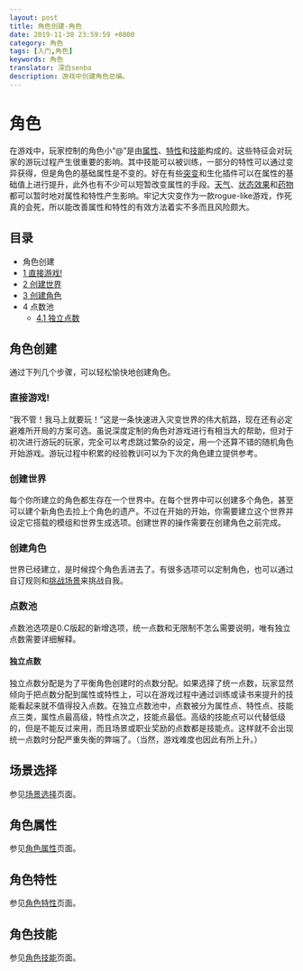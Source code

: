 ```yaml
---
layout: post
title: 角色创建-角色
date: 2019-11-30 23:59:59 +0800
category: 角色
tags: [入门,角色]
keywords: 角色
translator: 深白senba
description: 游戏中创建角色总编。
---
```

# 角色

在游戏中，玩家控制的角色小“@”是由[属性](https://cddabase.site/wiki/posts/%E8%A7%92%E8%89%B2%E5%88%9B%E5%BB%BA/@-Attribute/index.html)、[特性](https://cddabase.site/wiki/posts/%E8%A7%92%E8%89%B2%E7%89%B9%E6%80%A7/Character-Traits/index.html)和[技能](https://cddabase.site/wiki/posts/%E8%A7%92%E8%89%B2%E7%89%B9%E6%80%A7/Character-Skills/index.html)构成的。这些特征会对玩家的游玩过程产生很重要的影响。其中技能可以被训练，一部分的特性可以通过变异获得，但是角色的基础属性是不变的。好在有些[突变](https://cddabase.site/wiki/posts/%E8%A7%92%E8%89%B2%E7%89%B9%E6%80%A7/%E7%AA%81%E5%8F%98/index.html)和生化插件可以在属性的基础值上进行提升，此外也有不少可以短暂改变属性的手段。[天气](http://cddawiki.chezzo.com/cdda_wiki/index.php?title=Weather)、[状态效果](http://cddawiki.chezzo.com/cdda_wiki/index.php?title=Effecs&action=edit&redlink=1)和[药物](http://cddawiki.chezzo.com/cdda_wiki/index.php?title=Medication)都可以暂时地对属性和特性产生影响。牢记大灾变作为一款rogue-like游戏，作死真的会死，所以能改善属性和特性的有效方法着实不多而且风险颇大。

## 目录



-  角色创建
  - [1 直接游戏!](http://cddawiki.chezzo.com/cdda_wiki/index.php?title=Character#Play_now.21)
  - [2 创建世界](http://cddawiki.chezzo.com/cdda_wiki/index.php?title=Character#Create_World)
  - [3 创建角色](http://cddawiki.chezzo.com/cdda_wiki/index.php?title=Character#Create_Character)
  - 4 点数池
    - [4.1 独立点数](http://cddawiki.chezzo.com/cdda_wiki/index.php?title=Character#Multiple_Pools)

## 角色创建

通过下列几个步骤，可以轻松愉快地创建角色。

### 直接游戏!

“我不管！我马上就要玩！”这是一条快速进入灾变世界的伟大航路，现在还有必定避难所开局的方案可选。虽说深度定制的角色对游戏进行有相当大的帮助，但对于初次进行游玩的玩家，完全可以考虑跳过繁杂的设定，用一个还算不错的随机角色开始游戏。游玩过程中积累的经验教训可以为下次的角色建立提供参考。



### 创建世界

每个你所建立的角色都生存在一个世界中。在每个世界中可以创建多个角色，甚至可以建个新角色去捡上个角色的遗产。不过在开始的开始，你需要建立这个世界并设定它搭载的模组和世界生成选项。创建世界的操作需要在创建角色之前完成。



### 创建角色

世界已经建立，是时候捏个角色丢进去了。有很多选项可以定制角色，也可以通过自订规则和[挑战场景](https://cddabase.site/wiki/posts/%E8%A7%92%E8%89%B2%E5%88%9B%E5%BB%BA/Character-Scenarios/index.html)来挑战自我。



### 点数池

点数池选项是0.C版起的新增选项，统一点数和无限制不怎么需要说明，唯有独立点数需要详细解释。

#### 独立点数

独立点数分配是为了平衡角色创建时的点数分配。如果选择了统一点数，玩家显然倾向于把点数分配到属性或特性上，可以在游戏过程中通过训练或读书来提升的技能看起来就不值得投入点数。在独立点数池中，点数被分为属性点、特性点、技能点三类，属性点最高级，特性点次之，技能点最低。高级的技能点可以代替低级的，但是不能反过来用，而且场景或职业奖励的点数都是技能点。这样就不会出现统一点数时分配严重失衡的弊端了。（当然，游戏难度也因此有所上升。）

## 场景选择
参见[场景选择](https://cddabase.site/wiki/posts/%E8%A7%92%E8%89%B2%E5%88%9B%E5%BB%BA/Character-Scenarios/index.html)页面。

## 角色属性

参见[角色属性](https://cddabase.site/wiki/posts/%E8%A7%92%E8%89%B2%E5%88%9B%E5%BB%BA/@-Attribute/index.html)页面。

## 角色特性

参见[角色特性](https://cddabase.site/wiki/posts/%E8%A7%92%E8%89%B2%E7%89%B9%E6%80%A7/Character-Traits/index.html)页面。

## 角色技能

参见[角色技能](https://cddabase.site/wiki/posts/%E8%A7%92%E8%89%B2%E5%88%9B%E5%BB%BA/Character-Skills/index.html)页面。
